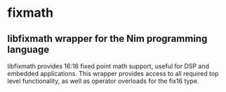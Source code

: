 # fixmath
## libfixmath wrapper for the Nim programming language

libfixmath provides 16:16 fixed point math support, useful for DSP and
embedded applications.  This wrapper provides access to all required
top level functionality, as well as operator overloads for the fix16 type.
